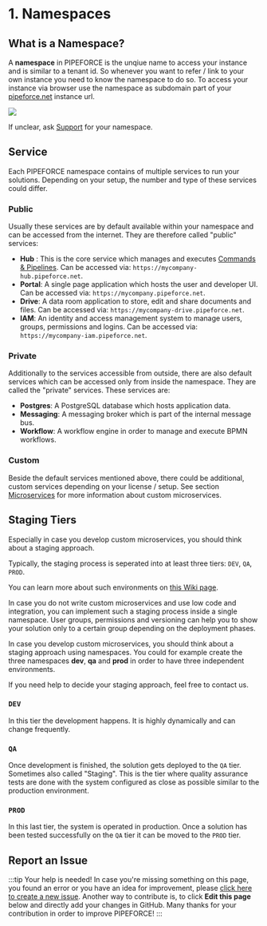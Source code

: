 # 1. Namespaces

## What is a Namespace?

A **namespace** in PIPEFORCE is the unqiue name to access your instance and is similar to a tenant id. So whenever you want to refer / link to your own instance you need to know the namespace to do so. To access your instance via browser use the namespace as subdomain part of your [pipeforce.net](http://pipeforce.net) instance url.

![](../img/image-20210212-104035.png)

If unclear, ask [Support](https://logabit.atlassian.net/servicedesk/customer/portals) for your namespace.

## Service

Each PIPEFORCE namespace contains of multiple services to run your solutions. Depending on your setup, the number and type of these services could differ. 

### Public

Usually these services are by default available within your namespace and can be accessed from the internet. They are therefore called "public" services:

 - **Hub** : This is the core service which manages and executes [Commands & Pipelines](../commands_pipelines). Can be accessed via: `https://mycompany-hub.pipeforce.net`. 
 - **Portal**: A single page application which hosts the user and developer UI. Can be accessed via: `https://mycompany.pipeforce.net`. 
 - **Drive**: A data room application to store, edit and share documents and files. Can be accessed via: `https://mycompany-drive.pipeforce.net`. 
 - **IAM**: An identity and access management system to manage users, groups, permissions and logins. Can be accessed via: `https://mycompany-iam.pipeforce.net`. 
   
### Private

Additionally to the services accessible from outside, there are also default services which can be accessed only from inside the namespace. They are called the "private" services. These services are:

 - **Postgres**: A PostgreSQL database which hosts application data.
 - **Messaging**: A messaging broker which is part of the internal message bus.
 - **Workflow**: A workflow engine in order to manage and execute BPMN workflows.

### Custom

Beside the default services mentioned above, there could be additional, custom services depending on your license / setup. See section [Microservices](../microservices) for more information about custom microservices.

## Staging Tiers

Especially in case you develop custom microservices, you should think about a staging approach.

Typically, the staging process is seperated into at least three tiers: `DEV`, `QA`, `PROD`.

You can learn more about such environments on [this Wiki page](https://en.wikipedia.org/wiki/Deployment_environment).

 In case you do not write custom microservices and use low code and integration, you can implement such a staging process inside a single namespace. User groups, permissions and versioning can help you to show your solution only to a certain group depending on the deployment phases.

 In case you develop custom microservices, you should think about a staging approach using namespaces. You could for example create the three namespaces **dev**, **qa** and **prod** in order to have three independent environments.

 If you need help to decide your staging approach, feel free to contact us.

### `DEV`

In this tier the development happens. It is highly dynamically and can change frequently.

### `QA`
Once development is finished, the solution gets deployed to the `QA` tier. Sometimes also called "Staging". This is the tier where quality assurance tests are done with the system configured as close as possible similar to the production environment.

### `PROD`
In this last tier, the system is operated in production. Once a solution has been tested successfully on the `QA` tier it can be moved to the `PROD` tier.

## Report an Issue
:::tip Your help is needed!
In case you're missing something on this page, you found an error or you have an idea for improvement, please [click here to create a new issue](https://github.com/pipeforce/pipeforce.github.io/issues/new). Another way to contribute is, to click **Edit this page** below and directly add your changes in GitHub. Many thanks for your contribution in order to improve PIPEFORCE!
:::


